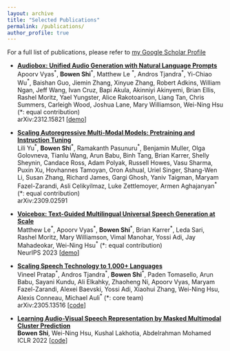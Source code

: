 ```yaml
---
layout: archive
title: "Selected Publications"
permalink: /publications/
author_profile: true
---
```


For a full list of publications, please refer to [my Google Scholar Profile](https://scholar.google.com/citations?user=xqyoorYAAAAJ&hl=en)

- [**Audiobox: Unified Audio Generation with Natural Language Prompts**](https://arxiv.org/abs/2312.15821)
<br/><span style="font-size:1em">Apoorv Vyas<sup>\*</sup>, **Bowen Shi**<sup>\*</sup>, Matthew Le <sup>\*</sup>, Andros Tjandra<sup>\*</sup>, Yi-Chiao Wu<sup>\*</sup>, Baishan Guo, Jiemin Zhang, Xinyue Zhang, Robert Adkins, William Ngan, Jeff Wang, Ivan Cruz, Bapi Akula, Akinniyi Akinyemi, Brian Ellis, Rashel Moritz, Yael Yungster, Alice Rakotoarison, Liang Tan, Chris Summers, Carleigh Wood, Joshua Lane, Mary Williamson, Wei-Ning Hsu (\*: equal contribution)</span>
<br/>arXiv:2312.15821 [[demo](https://audiobox.metademolab.com/)] 

- [**Scaling Autoregressive Multi-Modal Models: Pretraining and Instruction Tuning**](https://arxiv.org/abs/2309.02591)
<br/><span style="font-size:1em">Lili Yu<sup>\*</sup>, **Bowen Shi**<sup>\*</sup>, Ramakanth Pasunuru<sup>\*</sup>, Benjamin Muller, Olga Golovneva, Tianlu Wang, Arun Babu, Binh Tang, Brian Karrer, Shelly Sheynin, Candace Ross, Adam Polyak, Russell Howes, Vasu Sharma, Puxin Xu, Hovhannes Tamoyan, Oron Ashual, Uriel Singer, Shang-Wen Li, Susan Zhang, Richard James, Gargi Ghosh, Yaniv Taigman, Maryam Fazel-Zarandi, Asli Celikyilmaz, Luke Zettlemoyer, Armen Aghajanyan<sup>\*</sup> (\*: equal contribution)</span>
<br/>arXiv:2309.02591

- [**Voicebox: Text-Guided Multilingual Universal Speech Generation at Scale**](https://arxiv.org/abs/2306.15687)
<br/><span style="font-size:1em">Matthew Le<sup>\*</sup>, Apoorv Vyas<sup>\*</sup>, **Bowen Shi**<sup>\*</sup>, Brian Karrer<sup>\*</sup>, Leda Sari, Rashel Moritz, Mary Williamson, Vimal Manohar, Yossi Adi, Jay Mahadeokar, Wei-Ning Hsu<sup>\*</sup>  (\*: equal contribution)</span>
<br/>NeurIPS 2023 [[demo](https://voicebox.metademolab.com/)]

- [**Scaling Speech Technology to 1,000+ Languages**](https://arxiv.org/abs/2305.13516)
<br/><span style="font-size:1em">Vineel Pratap<sup>\*</sup>, Andros Tjandra<sup>\*</sup>, **Bowen Shi**<sup>\*</sup>, Paden Tomasello, Arun Babu, Sayani Kundu, Ali Elkahky, Zhaoheng Ni, Apoorv Vyas, Maryam Fazel-Zarandi, Alexei Baevski, Yossi Adi, Xiaohui Zhang, Wei-Ning Hsu, Alexis Conneau, Michael Auli<sup>\*</sup> (\*: core team)</span>
<br/>arXiv:2305.13516 [[code](https://github.com/pytorch/fairseq/tree/master/examples/mms)]

- [**Learning Audio-Visual Speech Representation by Masked Multimodal Cluster Prediction**](https://arxiv.org/abs/2201.02184)
<br/><span style="font-size:1em">**Bowen Shi**, Wei-Ning Hsu, Kushal Lakhotia, Abdelrahman Mohamed</span>
<br/>ICLR 2022 [[code](https://github.com/facebookresearch/av_hubert/)]


<!-- {% if author.googlescholar %} -->
<!--   You can also find my articles on <u><a href="{{author.googlescholar}}">my Google Scholar profile</a>.</u> -->
<!-- {% endif %} -->

<!-- {% include base_path %} -->

<!-- {% for post in site.publications reversed %} -->
<!--   {% include archive-single.html %} -->
<!-- {% endfor %} -->
